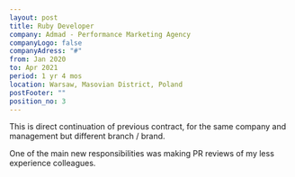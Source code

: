 ```yaml
---
layout: post
title: Ruby Developer
company: Admad - Performance Marketing Agency
companyLogo: false
companyAdress: "#"
from: Jan 2020
to: Apr 2021
period: 1 yr 4 mos
location: Warsaw, Masovian District, Poland
postFooter: ""
position_no: 3
---
```


This is direct continuation of previous contract, for the same company and management but different branch / brand.

One of the main new responsibilities was making PR reviews of my less experience colleagues.



